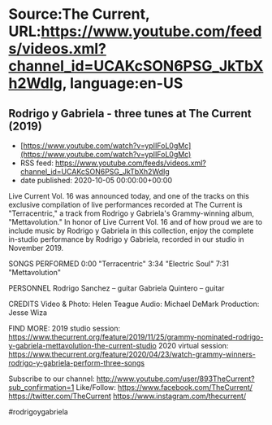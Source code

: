 # Source:The Current, URL:https://www.youtube.com/feeds/videos.xml?channel_id=UCAKcSON6PSG_JkTbXh2WdIg, language:en-US

## Rodrigo y Gabriela - three tunes at The Current (2019)
 - [https://www.youtube.com/watch?v=ypIIFoL0gMc](https://www.youtube.com/watch?v=ypIIFoL0gMc)
 - RSS feed: https://www.youtube.com/feeds/videos.xml?channel_id=UCAKcSON6PSG_JkTbXh2WdIg
 - date published: 2020-10-05 00:00:00+00:00

Live Current Vol. 16 was announced today, and one of the tracks on this exclusive compilation of live performances recorded at The Current is "Terracentric," a track from Rodrigo y Gabriela's Grammy-winning album, "Mettavolution." In honor of Live Current Vol. 16 and of how proud we are to include music by Rodrigo y Gabriela in this collection, enjoy the complete in-studio performance by Rodrigo y Gabriela, recorded in our studio in November 2019.

SONGS PERFORMED
0:00 "Terracentric"
3:34 "Electric Soul"
7:31 "Mettavolution"

PERSONNEL
Rodrigo Sanchez – guitar
Gabriela Quintero – guitar

CREDITS
Video & Photo: Helen Teague
Audio: Michael DeMark
Production: Jesse Wiza

FIND MORE:
2019 studio session: https://www.thecurrent.org/feature/2019/11/25/grammy-nominated-rodrigo-y-gabriela-mettavolution-the-current-studio
2020 virtual session: https://www.thecurrent.org/feature/2020/04/23/watch-grammy-winners-rodrigo-y-gabriela-perform-three-songs

Subscribe to our channel:
http://www.youtube.com/user/893TheCurrent?sub_confirmation=1
Like/Follow:
https://www.facebook.com/TheCurrent/
https://twitter.com/TheCurrent
https://www.instagram.com/thecurrent/

#rodrigoygabriela

